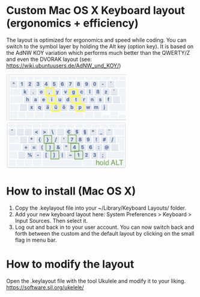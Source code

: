 # Custom Mac OS X Keyboard layout (ergonomics + efficiency)
The layout is optimized for ergonomics and speed while coding. 
You can switch to the symbol layer by holding the Alt key (option key).
It is based on the AdNW KOY variation which performs much better than the QWERTY/Z and even the DVORAK layout (see: https://wiki.ubuntuusers.de/AdNW_und_KOY/)

<img src="screenshots/default-layer.png" alt="Default Layer" width="320"/>
<img src="screenshots/symbol-layer.png" alt="Symbol Layer" width="320"/>

# How to install (Mac OS X)
1. Copy the .keylayout file into your ~/Library/Keyboard Layouts/ folder.
2. Add your new keyboard layout here: System Preferences > Keyboard > Input Sources. Then select it. 
3. Log out and back in to your user account. You can now switch back and forth between the custom and the default layout by clicking on the small flag in menu bar.

# How to modify the layout
Open the .keylayout file with the tool Ukulele and modify it to your liking. https://software.sil.org/ukelele/

